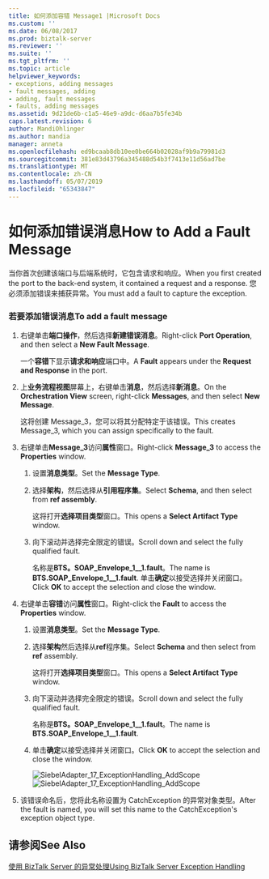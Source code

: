 ```yaml
---
title: 如何添加容错 Message1 |Microsoft Docs
ms.custom: ''
ms.date: 06/08/2017
ms.prod: biztalk-server
ms.reviewer: ''
ms.suite: ''
ms.tgt_pltfrm: ''
ms.topic: article
helpviewer_keywords:
- exceptions, adding messages
- fault messages, adding
- adding, fault messages
- faults, adding messages
ms.assetid: 9d21de6b-c1a5-46e9-a9dc-d6aa7b5fe34b
caps.latest.revision: 6
author: MandiOhlinger
ms.author: mandia
manager: anneta
ms.openlocfilehash: ed9bcaab8db10ee0be664b02028af9b9a79981d3
ms.sourcegitcommit: 381e83d43796a345488d54b3f7413e11d56ad7be
ms.translationtype: MT
ms.contentlocale: zh-CN
ms.lasthandoff: 05/07/2019
ms.locfileid: "65343847"
---
```

# <a name="how-to-add-a-fault-message"></a><span data-ttu-id="824c1-102">如何添加错误消息</span><span class="sxs-lookup"><span data-stu-id="824c1-102">How to Add a Fault Message</span></span>
<span data-ttu-id="824c1-103">当你首次创建该端口与后端系统时，它包含请求和响应。</span><span class="sxs-lookup"><span data-stu-id="824c1-103">When you first created the port to the back-end system, it contained a request and a response.</span></span> <span data-ttu-id="824c1-104">您必须添加错误来捕获异常。</span><span class="sxs-lookup"><span data-stu-id="824c1-104">You must add a fault to capture the exception.</span></span>  
  
### <a name="to-add-a-fault-message"></a><span data-ttu-id="824c1-105">若要添加错误消息</span><span class="sxs-lookup"><span data-stu-id="824c1-105">To add a fault message</span></span>  
  
1.  <span data-ttu-id="824c1-106">右键单击**端口操作**，然后选择**新建错误消息**。</span><span class="sxs-lookup"><span data-stu-id="824c1-106">Right-click **Port Operation**, and then select a **New Fault Message**.</span></span>  
  
     <span data-ttu-id="824c1-107">一个**容错**下显示**请求和响应**端口中。</span><span class="sxs-lookup"><span data-stu-id="824c1-107">A **Fault** appears under the **Request and Response** in the port.</span></span>  
  
2.  <span data-ttu-id="824c1-108">上**业务流程视图**屏幕上，右键单击**消息**，然后选择**新消息**。</span><span class="sxs-lookup"><span data-stu-id="824c1-108">On the **Orchestration View** screen, right-click **Messages**, and then select **New Message**.</span></span>  
  
     <span data-ttu-id="824c1-109">这将创建 Message_3，您可以将其分配特定于该错误。</span><span class="sxs-lookup"><span data-stu-id="824c1-109">This creates Message_3, which you can assign specifically to the fault.</span></span>  
  
3.  <span data-ttu-id="824c1-110">右键单击**Message_3**访问**属性**窗口。</span><span class="sxs-lookup"><span data-stu-id="824c1-110">Right-click **Message_3** to access the **Properties** window.</span></span>  
  
    1.  <span data-ttu-id="824c1-111">设置**消息类型**。</span><span class="sxs-lookup"><span data-stu-id="824c1-111">Set the **Message Type**.</span></span>  
  
    2.  <span data-ttu-id="824c1-112">选择**架构**，然后选择从**引用程序集**。</span><span class="sxs-lookup"><span data-stu-id="824c1-112">Select **Schema**, and then select from **ref assembly**.</span></span>  
  
         <span data-ttu-id="824c1-113">这将打开**选择项目类型**窗口。</span><span class="sxs-lookup"><span data-stu-id="824c1-113">This opens a **Select Artifact Type** window.</span></span>  
  
    3.  <span data-ttu-id="824c1-114">向下滚动并选择完全限定的错误。</span><span class="sxs-lookup"><span data-stu-id="824c1-114">Scroll down and select the fully qualified fault.</span></span>  
  
         <span data-ttu-id="824c1-115">名称是**BTS。SOAP_Envelope_1__1.fault**。</span><span class="sxs-lookup"><span data-stu-id="824c1-115">The name is **BTS.SOAP_Envelope_1__1.fault**.</span></span> <span data-ttu-id="824c1-116">单击**确定**以接受选择并关闭窗口。</span><span class="sxs-lookup"><span data-stu-id="824c1-116">Click **OK** to accept the selection and close the window.</span></span>  
  
4.  <span data-ttu-id="824c1-117">右键单击**容错**访问**属性**窗口。</span><span class="sxs-lookup"><span data-stu-id="824c1-117">Right-click the **Fault** to access the **Properties** window.</span></span>  
  
    1.  <span data-ttu-id="824c1-118">设置**消息类型**。</span><span class="sxs-lookup"><span data-stu-id="824c1-118">Set the **Message Type**.</span></span>  
  
    2.  <span data-ttu-id="824c1-119">选择**架构**然后选择从**ref**程序集。</span><span class="sxs-lookup"><span data-stu-id="824c1-119">Select **Schema** and then select from **ref** assembly.</span></span>  
  
         <span data-ttu-id="824c1-120">这将打开**选择项目类型**窗口。</span><span class="sxs-lookup"><span data-stu-id="824c1-120">This opens a **Select Artifact Type** window.</span></span>  
  
    3.  <span data-ttu-id="824c1-121">向下滚动并选择完全限定的错误。</span><span class="sxs-lookup"><span data-stu-id="824c1-121">Scroll down and select the fully qualified fault.</span></span>  
  
         <span data-ttu-id="824c1-122">名称是**BTS。SOAP_Envelope_1__1.fault**。</span><span class="sxs-lookup"><span data-stu-id="824c1-122">The name is **BTS.SOAP_Envelope_1__1.fault**.</span></span>  
  
    4.  <span data-ttu-id="824c1-123">单击**确定**以接受选择并关闭窗口。</span><span class="sxs-lookup"><span data-stu-id="824c1-123">Click **OK** to accept the selection and close the window.</span></span>  
  
         <span data-ttu-id="824c1-124">![](../core/media/siebeladapter-17-exceptionhandling-addscope.gif "SiebelAdapter_17_ExceptionHandling_AddScope")</span><span class="sxs-lookup"><span data-stu-id="824c1-124">![](../core/media/siebeladapter-17-exceptionhandling-addscope.gif "SiebelAdapter_17_ExceptionHandling_AddScope")</span></span>  
  
5.  <span data-ttu-id="824c1-125">该错误命名后，您将此名称设置为 CatchException 的异常对象类型。</span><span class="sxs-lookup"><span data-stu-id="824c1-125">After the fault is named, you will set this name to the CatchException's exception object type.</span></span>  
  
## <a name="see-also"></a><span data-ttu-id="824c1-126">请参阅</span><span class="sxs-lookup"><span data-stu-id="824c1-126">See Also</span></span>  
 [<span data-ttu-id="824c1-127">使用 BizTalk Server 的异常处理</span><span class="sxs-lookup"><span data-stu-id="824c1-127">Using BizTalk Server Exception Handling</span></span>](../core/using-biztalk-server-exception-handling2.md)
